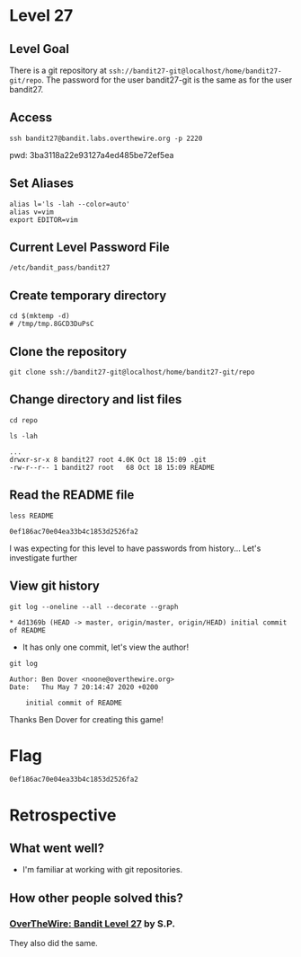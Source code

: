 # Level 27

## Level Goal
There is a git repository at
`ssh://bandit27-git@localhost/home/bandit27-git/repo`.
The password for the user bandit27-git is the same as for the user bandit27.

## Access
```
ssh bandit27@bandit.labs.overthewire.org -p 2220
```
pwd: 3ba3118a22e93127a4ed485be72ef5ea

## Set Aliases
```
alias l='ls -lah --color=auto'
alias v=vim
export EDITOR=vim
```

## Current Level Password File
```
/etc/bandit_pass/bandit27
```

## Create temporary directory
```
cd $(mktemp -d)
# /tmp/tmp.8GCD3DuPsC
```

## Clone the repository
```
git clone ssh://bandit27-git@localhost/home/bandit27-git/repo
```

## Change directory and list files
```
cd repo

ls -lah

...
drwxr-sr-x 8 bandit27 root 4.0K Oct 18 15:09 .git
-rw-r--r-- 1 bandit27 root   68 Oct 18 15:09 README
```

## Read the README file
```
less README

0ef186ac70e04ea33b4c1853d2526fa2
```
I was expecting for this level to have passwords from history...
Let's investigate further

## View git history
```
git log --oneline --all --decorate --graph

* 4d1369b (HEAD -> master, origin/master, origin/HEAD) initial commit of README
```
- It has only one commit, let's view the author!
```
git log

Author: Ben Dover <noone@overthewire.org>
Date:   Thu May 7 20:14:47 2020 +0200

    initial commit of README
```
Thanks Ben Dover for creating this game!

# Flag
```
0ef186ac70e04ea33b4c1853d2526fa2
```

# Retrospective

## What went well?
- I'm familiar at working with git repositories.

## How other people solved this?

### [OverTheWire: Bandit Level 27](https://medium.com/secttp/overthewire-bandit-level-27-41b35918d637) by S.P.

They also did the same.

